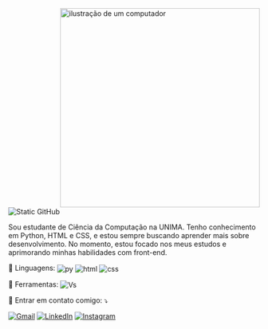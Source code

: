 <img  src="https://github.com/user-attachments/assets/7f90811b-940e-4300-859f-a85b62744fae" alt="ilustração de um computador" min-width="400px" max-width="400px" width="400px" align="right">
<img src="https://img.shields.io/static/v1?label=Overview&message=Lukitas&color=f8efd4&style=for-the-badge&logo=GitHub" alt="Static GitHub">
<p align="left"> 
 Sou estudante de Ciência da Computação na UNIMA. Tenho conhecimento em Python, HTML e CSS, e estou sempre buscando aprender mais sobre desenvolvimento. No momento, estou focado nos meus estudos e aprimorando minhas habilidades com front-end. 
</p>

<p align="left">
  🦄 Linguagens: <img align="center" src="https://img.shields.io/badge/Python-14354C?style=for-the-badge&logo=python&logoColor=white" alt="py"/> 
  <img align="center" src="https://img.shields.io/badge/HTML-239120?style=for-the-badge&logo=html5&logoColor=white" alt="html"/> 
  <img align="center" src="https://img.shields.io/badge/CSS-239120?&style=for-the-badge&logo=css3&logoColor=white" alt="css"/> 
</p>
</p>

<p align="left">
  💼 Ferramentas: <img align="center" src="https://img.shields.io/badge/-Visual%20Studio%20Code-333333?style=flat&logo=visual-studio-code&logoColor=007ACC" alt="Vs"/> 

<p align="left">
  💌 Entrar em contato comigo: ⤵️
</p>

<p align="left">
  <a href="mailto:lucasdac03@gmail.com" title="Gmail">
  <img src="https://img.shields.io/badge/-Gmail-FF0000?style=flat-square&labelColor=FF0000&logo=gmail&logoColor=white&link=LINK-DO-SEU-GMAIL" alt="Gmail"/></a>
  <a href="https://www.linkedin.com/in/lukitaz/" title="LinkedIn">
  <img src="https://img.shields.io/badge/-Linkedin-0e76a8?style=flat-square&logo=Linkedin&logoColor=white&link=LINK-DO-SEU-LINKEDIN" alt="LinkedIn"/></a>
  <a href="https://www.instagram.com/lucasdac_/" title="Instagram">
  <img src="https://img.shields.io/badge/-Instagram-DF0174?style=flat-square&labelColor=DF0174&logo=instagram&logoColor=white&link=LINK-DO-SEU-INSTAGRAM" alt="Instagram"/></a>

</p>
